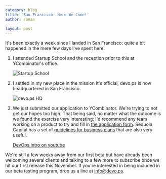 ```yaml
---
category: blog
title: 'San Francisco: Here We Come!'
author: ronan

layout: post
---
```


It's been exactly a week since I landed in San Francisco: quite a bit happened in the mere few days I've spent here:

1. I attended Startup School and the reception prior to this at YCombinator's office.
    
    ![Startup School](http://distilleryimage3.instagram.com/25f1ec101e7111e2ba6922000a1fb733_7.jpg)
1. I settled in my new place in the mission It's official, devo.ps is now headquartered in San Francisco.
    
    ![devo.ps HQ](http://distilleryimage8.instagram.com/fc776fd61e7011e2a73522000a1faf50_7.jpg)
1. We just submitted our application to YCombinator. We're trying to not get our hopes too high. That being said, no matter what the outcome is we found the exercise very interesting; I'd recommend any team working on a product to try and fill in [the application form](http://ycombinator.com/apply.html). Sequoia Capital has a set of [guidelines for business plans](http://www.sequoiacap.com/ideas) that are also very useful.
    
    [DevOps intro on youtube](http://www.youtube.com/watch?v=1IMY_zduZI8)
    
We're still a few weeks away from our first beta but have already been welcoming several clients and talking to a few more to subscribe once we hit our first release this November. If you're interested in being included in our beta testing program, drop us a line at [info@devo.ps](mailto:info@devo.ps).